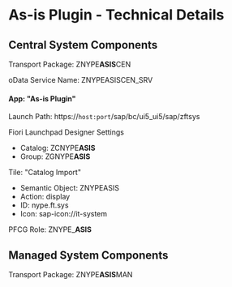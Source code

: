 # As-is Plugin - Technical Details

## Central System Components

Transport Package: ZNYPE**ASIS**CEN

oData Service Name: ZNYPEASISCEN_SRV

#### App: "As-is Plugin"

Launch Path: https://`host:port`/sap/bc/ui5_ui5/sap/zftsys

Fiori Launchpad Designer Settings<br>
* Catalog: ZCNYPE**ASIS**
* Group: ZGNYPE**ASIS**

Tile: "Catalog Import"<br>
* Semantic Object: ZNYPEASIS
* Action: display
* ID: nype.ft.sys
* Icon: sap-icon://it-system

PFCG Role: ZNYPE_**ASIS**

## Managed System Components

Transport Package: ZNYPE**ASIS**MAN